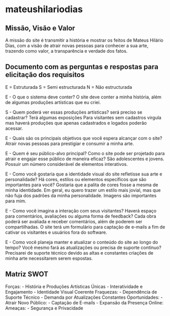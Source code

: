 # mateushilariodias

## Missão, Visão e Valor
A missão do site é transmitir a história e mostrar os feitos de Mateus Hilário Dias, com a visão de atrair novas pessoas para conhecer a sua arte, trazendo como valor, a transparência e verdade dos fatos.

## Documento com as perguntas e respostas para elicitação dos requisitos
E = Estruturada
S = Semi estructurada
N = Não estructurada

E - O que o sistema deve conter?
    O site deve conter a minha história, além de algumas produções artísticas que eu criei.

S - Quem poderá ver essas produções artísticas? será preciso se cadastrar?
    Terá algumas exposições Para visitantes sem cadastros virgula mas haverá produções que apenas cadastrados e logados poderão acessar.

E - Quais são os principais objetivos que você espera alcançar com o site?
    Atrair novas pessoas para prestigiar e consumir a minha arte.

E - Quem é seu público-alvo principal? Como o site pode ser projetado para atrair e engajar esse público de maneira eficaz?
    São adolescentes e jovens. Possuir um número considerável de elementos interativos.

E - Como você gostaria que a identidade visual do site refletisse sua arte e personalidade? Há cores, estilos ou elementos específicos que são importantes para você?
    Gostaria que a palita de cores fosse a mesma de minha identidade. Em geral, eu quero trazer um estilo mais jovial, mas que não fuja dos padrões da minha personalidade. Imagens são importantes para mim.

E - Como você imagina a interação com seus visitantes? Haverá espaço para comentários, avaliações ou alguma forma de feedback?
    Cada obra poderá ser avaliada e receber comentários, além de poderem ser compartilhadas. O site terá um formulário para captação de e-mails a fim de cativar os visitantes e usuários fora do software.

E - Como você planeja manter e atualizar o conteúdo do site ao longo do tempo? Você mesmo fará as atualizações ou precisa de suporte contínuo?
    Precisarei de suporte técnico devido as altas e constantes criações de minha arte necessitarem serem espostas.

## Matriz SWOT
Forças:
    - História e Produções Artísticas Únicas
    - Interatividade e Engajamento
    - Identidade Visual Coerente
Fraquezas:
    - Dependência de Suporte Técnico
    - Demanda por Atualizações Constantes
Oportunidades:
    - Atrair Novo Público:
    - Captação de E-mails
    - Expansão da Presença Online:
Ameaças:
    - Segurança e Privacidade

<!-- - Missão, Visão e Valor
- Documento com as perguntas e respostas para elicitação dos requisitos
- Matriz SWOT
- Matriz 5W2H
- BPMN
- Documentação de requisitos
- EAP
- TAP
- Diagrama de Caso de Uso
- Documentação de Caso de Uso
- Diagrama de atividade (3)
- Diagrama de máquina de estado (3)
- Diagrama de sequencia (3)
- Diagrama de Classe
- Prototipação de telas (5)
- Matriz de rastreabilidade (Requisitos x Regra de Negócio) +  (Requisitos x Caso de Uso)
- Documentação de portabilidade
- Métricas -- custo do projeto (baseado no MER/ou/DER/ou/Diagrama de classe)
- Proposta comercial -->